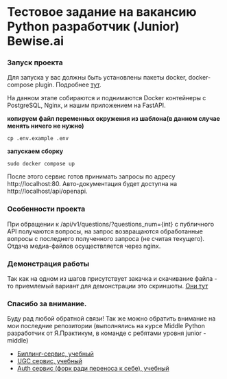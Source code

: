 # Тестовое задание на вакансию Python разработчик (Junior) Bewise.ai

### Запуск проекта
Для запуска у вас должны быть установлены пакеты docker, docker-compose plugin. 
Подробнее [тут](https://docs.docker.com/engine/install/ubuntu/).

На данном этапе собираются и поднимаются Docker контейнеры с PostgreSQL, Nginx, 
и нашим приложением на FastAPI.

**копируем файл переменных окружения из шаблона(в данном случае менять ничего не нужно)**
```shell
cp .env.example .env
```
**запускаем сборку**
```shell
sudo docker compose up
```

После этого сервис готов принимать запросы по адресу http://localhost:80.
Авто-документация будет доступна на http://localhost/api/openapi.

### Особенности проекта
При обращении к /api/v1/questions/?questions_num={int} с публичного API получаются вопросы, на запрос
возвращаются обработанные вопросы с последнего полученного запроса (не считая текущего).
Отдача медиа-файлов осуществляется через nginx.

### Демонстрация работы
Так как на одном из шагов присутствует закачка и скачивание файла - то приемлемый вариант для демонстрации 
это скриншоты. [Они тут](https://github.com/paQQuete/bewise_test/raw/master/demo.md)


### Спасибо за внимание.
Буду рад любой обратной связи! Так же можно обратить внимание на мои последние репозитории 
(выполнялись на курсе Middle Python разработчик от Я.Практикум, в команде с ребятами уровня junior - middle)
- [Биллинг-сервис, учебный](https://github.com/paQQuete/graduate_work)
- [UGC сервис, учебный](https://github.com/paQQuete/ugc_sprint_1)
- [Auth сервис (форк ради переноса к себе), учебный](https://github.com/paQQuete/Auth_sprint_1-fork)

